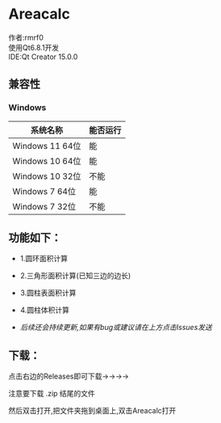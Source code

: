 # Areacalc
作者:rmrf0  
使用Qt6.8.1开发  
IDE:Qt Creator 15.0.0
## 兼容性
### Windows
|   系统名称   |   能否运行   |
|-------------|---------------|
| Windows 11 64位 | 能 |
| Windows 10 64位 | 能 |
| Windows 10 32位 | 不能 |
| Windows 7 64位 | 能 |
| Windows 7 32位 | 不能 |

## 功能如下：
- 1.圆环面积计算
- 2.三角形面积计算(已知三边的边长)
- 3.圆柱表面积计算
- 4.圆柱体积计算

- _后续还会持续更新,如果有bug或建议请在上方点击Issues发送_
## 下载：
点击右边的Releases即可下载→→→→

注意要下载 .zip 结尾的文件

然后双击打开,把文件夹拖到桌面上,双击Areacalc打开
